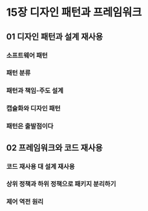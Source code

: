# 15장 디자인 패턴과 프레임워크

## 01 디자인 패턴과 설계 재사용

### 소프트웨어 패턴





### 패턴 분류





### 패턴과 책임-주도 설계





### 캡슐화와 디자인 패턴





### 패턴은 출발점이다





## 02 프레임워크와 코드 재사용

### 코드 재사용 대 설계 재사용





### 상위 정책과 하위 정책으로 패키지 분리하기





### 제어 역전 원리

